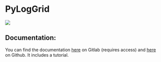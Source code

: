 # PyLogGrid

![](/docs/static/img/PyLogGrid.svg)

## Documentation:

You can find the documentation [here](https://amaury.barral.drf-pages.cea.fr/log-grid/) on Gitlab (requires access) and [here](https://pyloggrid.readthedocs.io/) on Github.
It includes a tutorial.
